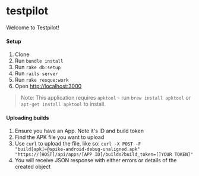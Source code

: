 testpilot
=========

Welcome to Testpilot!

#### Setup

1. Clone
2. Run `bundle install`
3. Run `rake db:setup`
4. Run `rails server`
5. Run `rake resque:work`
5. Open [http://localhost:3000](http://localhost:3000)

> Note: This application requires `apktool` - run `brew install apktool` or `apt-get install apktool` to install.



#### Uploading builds

1. Ensure you have an App. Note it's ID and build token
2. Find the APK file you want to upload
3. Use `curl` to upload the file, like so: `curl -X POST -F "build[apk]=@spike-android-debug-unaligned.apk" "https://[HOST]/api/apps/[APP ID]/builds?build_token=[]YOUR TOKEN]"`
4. You will receive JSON response with either errors or details of the created object